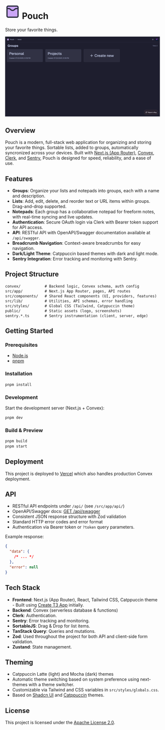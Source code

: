 # ![Pouch Logo](public/logo.svg) Pouch

Store your favorite things.

[![Pouch Desktop Screenshot](public/screenshots/desktop.png)](public/screenshots)

## Overview

Pouch is a modern, full-stack web application for organizing and storing your favorite things. Sortable lists, added to groups, automatically syncronized across your devices. Built with [Next.js (App Router)](https://nextjs.org/docs/app), [Convex](https://www.convex.dev), [Clerk](https://clerk.com), and [Sentry](https://sentry.io), Pouch is designed for speed, reliability, and a ease of use.

## Features

- **Groups**: Organize your lists and notepads into groups, each with a name and description.
- **Lists**: Add, edit, delete, and reorder text or URL items within groups. Drag-and-drop supported.
- **Notepads**: Each group has a collaborative notepad for freeform notes, with real-time syncing and live updates.
- **Authentication**: Secure OAuth login via Clerk with Bearer token support for API access.
- **API**: RESTful API with OpenAPI/Swagger documentation available at `/api/swagger`.
- **Breadcrumb Navigation**: Context-aware breadcrumbs for easy navigation.
- **Dark/Light Theme**: Catppuccin based themes with dark and light mode.
- **Sentry Integration**: Error tracking and monitoring with Sentry.

## Project Structure

```
convex/           # Backend logic, Convex schema, auth config
src/app/          # Next.js App Router, pages, API routes
src/components/   # Shared React components (UI, providers, features)
src/lib/          # Utilities, API schemas, error handling
src/styles/       # Global CSS (Tailwind, Catppuccin theme)
public/           # Static assets (logo, screenshots)
sentry.*.ts       # Sentry instrumentation (client, server, edge)
```

## Getting Started

### Prerequisites

- [Node.js](https://nodejs.org/)
- [pnpm](https://pnpm.io/)

### Installation

```sh
pnpm install
```

### Development

Start the development server (Next.js + Convex):

```sh
pnpm dev
```

### Build & Preview

```sh
pnpm build
pnpm start
```

## Deployment

This project is deployed to [Vercel](https://vercel.com) which also handles production Convex deployment.

## API

- RESTful API endpoints under `/api/` (see `/src/app/api/`)
- OpenAPI/Swagger docs: [GET /api/swagger](http://localhost:3000/api/swagger)
- Consistent JSON response structure with Zod validation
- Standard HTTP error codes and error format
- Authentication via Bearer token or `?token` query parameters.

Example response:

```json
{
  "data": {
    /* ... */
  },
  "error": null
}
```

## Tech Stack

- **Frontend**: Next.js (App Router), React, Tailwind CSS, Catppuccin theme - Built using [Create T3 App](https://create.t3.gg/) initially.
- **Backend**: Convex (serverless database & functions)
- **Clerk**: Authentication.
- **Sentry**: Error tracking and monitoring.
- **SortableJS**: Drag & Drop for list items.
- **TanStack Query**: Queries and mutations.
- **Zod**: Used throughout the project for both API and client-side form validation.
- **Zustand**: State management.

## Theming

- Catppuccin Latte (light) and Mocha (dark) themes
- Automatic theme switching based on system preference using next-themes with a theme switcher.
- Customizable via Tailwind and CSS variables in `src/styles/globals.css`.
- Based on [Shadcn UI](https://ui.shadcn.com/docs/themes) and [Catppuccin](https://github.com/catppuccin/catppuccin) themes.

## License

This project is licensed under the [Apache License 2.0](LICENSE).
